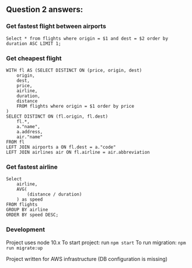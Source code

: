 ## Question 2 answers:

### Get fastest flight between airports

`Select * from flights where origin = $1 and dest = $2 order by duration ASC LIMIT 1; `

### Get cheapest flight

```
WITH fl AS (SELECT DISTINCT ON (price, origin, dest)
    origin,
    dest,
    price,
    airline,
    duration,
    distance
    FROM flights where origin = $1 order by price
)
SELECT DISTINCT ON (fl.origin, fl.dest)
    fl.*,
    a."name",
    a.address,
    air."name"
FROM fl
LEFT JOIN airports a ON fl.dest = a."code"
LEFT JOIN airlines air ON fl.airline = air.abbreviation
```
### Get fastest airline

```
Select
    airline,
    AVG(
        (distance / duration)
    ) as speed
FROM flights
GROUP BY airline
ORDER BY speed DESC;
```

### Development

Project uses node 10.x
To start project: run `npm start`
To run migration: `npm run migrate:up`

Project written for AWS infrastructure (DB configuration is missing)
